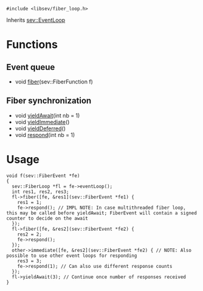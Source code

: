 <!-- TITLE: sev::FiberLoop -->
<!-- SUBTITLE: Event loop with support for fibers -->

```c_cpp
#include <libsev/fiber_loop.h>
```

Inherits [sev::EventLoop](/classes/sev/event-loop)
# Functions
## Event queue
* void [fiber](/classes/sev/fiber-loop/fiber)(sev::FiberFunction f)
## Fiber synchronization
* void [yieldAwait](/classes/sev/fiber-loop/yield)(int nb = 1)
* void [yieldImmediate](/classes/sev/fiber-loop/yield)()
* void [yieldDeferred](/classes/sev/fiber-loop/yield)()
* void [respond](/classes/sev/fiber-loop/respond)(int nb = 1)
# Usage
```c_cpp
void f(sev::FiberEvent *fe)
{
  sev::FiberLoop *fl = fe->eventLoop();
  int res1, res2, res3;
  fl->fiber([fe, &res1](sev::FiberEvent *fe1) {
    res1 = 1;
    fe->respond(); // IMPL NOTE: In case multithreaded fiber loop, this may be called before yieldAwait; FiberEvent will contain a signed counter to decide on the await
  });
  fl->fiber([fe, &res2](sev::FiberEvent *fe2) {
    res2 = 2;
    fe->respond();
  });
  other->immediate([fe, &res2](sev::FiberEvent *fe2) { // NOTE: Also possible to use other event loops for responding
    res3 = 3;
    fe->respond(1); // Can also use different response counts
  });
  fl->yieldAwait(3); // Continue once number of responses received
}
```
